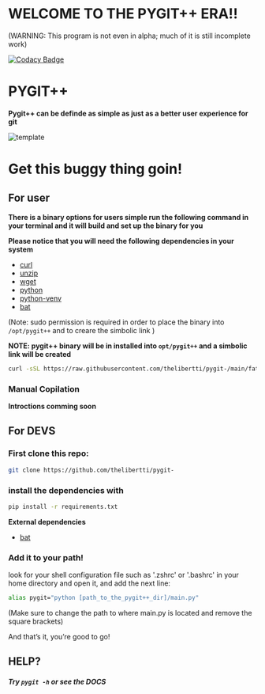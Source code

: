 # WELCOME TO THE PYGIT++ ERA!!
(WARNING: This program is not even in alpha; much of it is still incomplete work)

[![Codacy Badge](https://app.codacy.com/project/badge/Grade/e1324c5c0c954f8da2981d702dddb344)](https://app.codacy.com/gh/thelibertti/pygit-/dashboard?utm_source=gh&utm_medium=referral&utm_content=&utm_campaign=Badge_grade)

# PYGIT++
**Pygit++ can be definde as simple as just as a better user
experience for git**

![template](https://github.com/user-attachments/assets/15d2905a-7436-406e-8fc0-0f325fccb853)

# Get this buggy thing goin!

## For user

**There is a binary options for users simple
run the following command in your terminal
and it will build and set up the binary for you**

**Please notice that you will need the following 
dependencies in your system**

- [curl](https://curl.se/)
- [unzip](https://linux.die.net/man/1/unzip)
- [wget](https://linux.die.net/man/1/wget)
- [python](https://www.python.org/)
- [python-venv](https://docs.python.org/3/library/venv.html)
- [bat](https://github.com/sharkdp/bat)

(Note: sudo permission is required in order to place
the binary into ```/opt/pygit++``` and to creare the simbolic link )

**NOTE: pygit++ binary will be in installed into
```opt/pygit++``` and a simbolic link will be created**

```bash
curl -sSL https://raw.githubusercontent.com/thelibertti/pygit-/main/father.sh | bash
```

### Manual Copilation

**Introctions comming soon**


##  For DEVS

### First clone this repo:

```bash
git clone https://github.com/thelibertti/pygit-
```

### install the dependencies with

```bash
pip install -r requirements.txt
```

**External dependencies**
- [bat](https://github.com/sharkdp/bat)

### Add it to your path!
look for your shell configuration file such as '.zshrc' or '.bashrc'
in your home directory and open it, and add the next line:
```bash
alias pygit="python [path_to_the_pygit++_dir]/main.py"
```

(Make sure to change the path to where main.py is 
located and remove the square brackets)

And that’s it, you’re good to go!

## HELP?

##### Try ```pygit -h``` or see the DOCS
